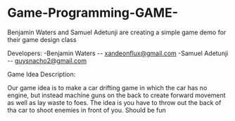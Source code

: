 # Game-Programming-GAME-
Benjamin Waters and Samuel Adetunji are creating a simple game demo for their game design class

Developers:
    -Benjamin Waters -- xandeonflux@gmail.com
    -Samuel Adetunji -- guysnacho2@gmail.com

Game Idea Description:

  Our game idea is to make a car drifting game in which the car has no engine, but instead machine guns on the back to create forward movement as well as lay waste to foes. The idea is you have to throw out the back of tha car to shoot enemies in front of you. Should be fun
  
  
